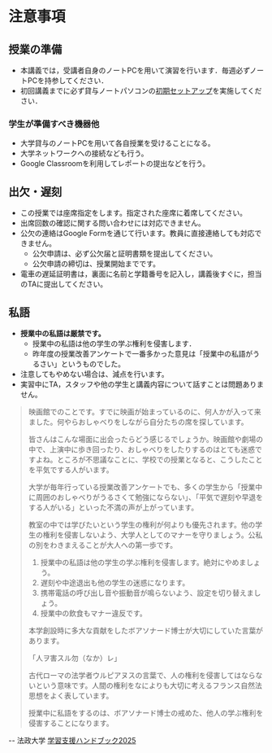 # 注意事項

## 授業の準備

- 本講義では，受講者自身のノートPCを用いて演習を行います．毎週必ずノートPCを持参してください．
- 初回講義までに必ず貸与ノートパソコンの[初期セットアップ](https://kedu2025.ws.hosei.ac.jp/preparation/)を実施してください．
  
### 学生が準備すべき機器他

- 大学貸与のノートPCを用いて各自授業を受けることになる。
- 大学ネットワークへの接続なども行う。
- Google Classroomを利用してレポートの提出などを行う。

## 出欠・遅刻

- この授業では座席指定をします。指定された座席に着席してください。
- 出席回数の確認に関する問い合わせには対応できません。
- 公欠の連絡はGoogle Formを通じて行います。教員に直接連絡しても対応できません。
  - 公欠申請は、必ず公欠届と証明書類を提出してください。
  - 公欠申請の締切は、授業開始までです。
- 電車の遅延証明書は，裏面に名前と学籍番号を記入し，講義後すぐに，担当のTAに提出してください。

## 私語

- **授業中の私語は厳禁です。**
  - 授業中の私語は他の学生の学ぶ権利を侵害します．
  - 昨年度の授業改善アンケートで一番多かった意見は「授業中の私語がうるさい」というものでした。
- 注意してもやめない場合は、減点を行います。
- 実習中にTA，スタッフや他の学生と講義内容について話すことは問題ありません。

> 映画館でのことです。すでに映画が始まっているのに、何人かが入って来ました。何やらおしゃべりをしながら自分たちの席を探しています。
> 
> 皆さんはこんな場面に出会ったらどう感じるでしょうか。映画館や劇場の中で、上演中に歩き回ったり、おしゃべりをしたりするのはとても迷惑ですよね。ところが不思議なことに、学校での授業となると、こうしたことを平気でする人がいます。
> 
> 大学が毎年行っている授業改善アンケートでも、多くの学生から「授業中に周囲のおしゃべりがうるさくて勉強にならない」、「平気で遅刻や早退をする人がいる」といった不満の声が上がっています。
> 
> 教室の中では学びたいという学生の権利が何よりも優先されます。他の学生の権利を侵害しないよう、大学人としてのマナーを守りましょう。公私の別をわきまえることが大人への第一歩です。
>
> 1. 授業中の私語は他の学生の学ぶ権利を侵害します。絶対にやめましょう。
> 2. 遅刻や中途退出も他の学生の迷惑になります。
> 3. 携帯電話の呼び出し音や振動音が鳴らないよう、設定を切り替えましょう。
> 4. 授業中の飲食もマナー違反です。
>
> 本学創設時に多大な貢献をしたボアソナード博士が大切にしていた言葉があります。
> 
> 「人ヲ害スル勿（なか）レ」
> 
> 古代ローマの法学者ウルピアヌスの言葉で、人の権利を侵害してはならないという意味です。人間の権利をなによりも大切に考えるフランス自然法思想をよく表しています。
> 
> 授業中に私語をするのは、ボアソナード博士の戒めた、他人の学ぶ権利を侵害することになります。

-- 法政大学 [学習支援ハンドブック2025](https://hosei-hondana.actibookone.com/content/detail?param=eyJjb250ZW50TnVtIjo5NzcwNywiY2F0ZWdvcnlOdW0iOjY4MTV9&pNo=1)